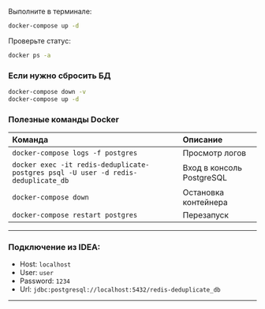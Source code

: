 Выполните в терминале:

```bash
docker-compose up -d
```

Проверьте статус:
```bash
docker ps -a
```

### Если нужно сбросить БД

```bash
docker-compose down -v
docker-compose up -d
```

### Полезные команды Docker

| Команда                                                                           | Описание                  |
|:----------------------------------------------------------------------------------|:--------------------------|
| `docker-compose logs -f postgres`                                                 | Просмотр логов            |
| `docker exec -it redis-deduplicate-postgres psql -U user -d redis-deduplicate_db` | Вход в консоль PostgreSQL |
| `docker-compose down`                                                             | Остановка контейнера      |
| `docker-compose restart postgres`                                                 | Перезапуск                |

---
### Подключение из IDEA:
- Host: `localhost`
- User: `user`
- Password: `1234`
- Url: `jdbc:postgresql://localhost:5432/redis-deduplicate_db`

---


